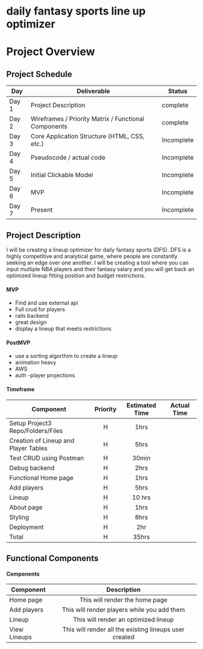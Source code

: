 # daily fantasy sports line up optimizer 
# Project Overview

## Project Schedule

|  Day | Deliverable | Status
|---|---| ---|
|Day 1| Project Description | complete
|Day 2| Wireframes / Priority Matrix / Functional Components | complete
|Day 3| Core Application Structure (HTML, CSS, etc.) | Incomplete
|Day 4| Pseudocode / actual code | Incomplete
|Day 5| Initial Clickable Model  | Incomplete
|Day 6| MVP | Incomplete
|Day 7| Present | Incomplete


## Project Description

I will be creating a lineup optimizer for daily fantasy sports (DFS). DFS is a highly competitive and analytical game, where people are constantly seeking an edge over one another. I will be creating a tool where you can input multiple NBA players and their fantasy salary and you will get back an optimized lineup fitting position and budget restrictions.




#### MVP 

- Find and use external api 
- Full crud for players
- rails backend
- great design 
- display a lineup that meets restrictions

#### PostMVP 

- use a sorting algorthim to create a lineup
- animation heavy
- AWS 
- auth
-player projections

#### Timeframe
| Component | Priority | Estimated Time | Actual Time |
| --- | :---: |  :---: | :---: |
| Setup Project3 Repo/Folders/Files | H | 1hrs|  |
| Creation of Lineup and Player Tables | H | 5hrs|  |
| Test CRUD using Postman | H | 30min|  |
| Debug backend | H | 2hrs|  |
| Functional Home page | H | 1hrs|  |
| Add players | H | 5hrs|  |
| Lineup | H | 10 hrs|  |
| About page | H | 1hrs|  |
| Styling | H | 8hrs|   |
| Deployment | H | 2hr|  |
| Total | H | 35hrs|  | 



## Functional Components

#### Components
| Component | Description | 
| --- | :---: |  
| Home page | This will render the home page | 
| Add players | This will render players while you add them | 
| Lineup | This will render an optimized lineup | 
| View Lineups | This will render all the existing lineups user created | 






